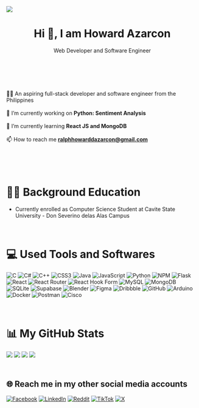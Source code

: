 
[![](https://visitcount.itsvg.in/api?id=Yukwiczyczy&icon=2&color=3)](https://visitcount.itsvg.in) 
<h1 align="center">Hi 👋, I am Howard Azarcon </h1>
<p align="center">Web Developer and Software Engineer</p>  
<br>
<br>
<br>
<br>

👨‍💻 An aspiring full-stack developer and software engineer from the Philippines<br><br>🔭 I’m currently working on **Python: Sentiment Analysis**<br><br>🌱 I’m currently learning **React JS and MongoDB**<br><br>📫 How to reach me **ralphhowarddazarcon@gmail.com**
<br>

# <br><br>👨‍🎓 Background Education
- Currently enrolled as Computer Science Student at Cavite State University - Don Severino delas Alas Campus

# <br>💻 Used Tools and Softwares
![C](https://img.shields.io/badge/c-%2300599C.svg?style=for-the-badge&logo=c&logoColor=white) ![C#](https://img.shields.io/badge/c%23-%23239120.svg?style=for-the-badge&logo=csharp&logoColor=white) ![C++](https://img.shields.io/badge/c++-%2300599C.svg?style=for-the-badge&logo=c%2B%2B&logoColor=white) ![CSS3](https://img.shields.io/badge/css3-%231572B6.svg?style=for-the-badge&logo=css3&logoColor=white) ![Java](https://img.shields.io/badge/java-%23ED8B00.svg?style=for-the-badge&logo=openjdk&logoColor=white) ![JavaScript](https://img.shields.io/badge/javascript-%23323330.svg?style=for-the-badge&logo=javascript&logoColor=%23F7DF1E) ![Python](https://img.shields.io/badge/python-3670A0?style=for-the-badge&logo=python&logoColor=ffdd54) ![NPM](https://img.shields.io/badge/NPM-%23CB3837.svg?style=for-the-badge&logo=npm&logoColor=white) ![Flask](https://img.shields.io/badge/flask-%23000.svg?style=for-the-badge&logo=flask&logoColor=white) ![React](https://img.shields.io/badge/react-%2320232a.svg?style=for-the-badge&logo=react&logoColor=%2361DAFB) ![React Router](https://img.shields.io/badge/React_Router-CA4245?style=for-the-badge&logo=react-router&logoColor=white) ![React Hook Form](https://img.shields.io/badge/React%20Hook%20Form-%23EC5990.svg?style=for-the-badge&logo=reacthookform&logoColor=white) ![MySQL](https://img.shields.io/badge/mysql-4479A1.svg?style=for-the-badge&logo=mysql&logoColor=white) ![MongoDB](https://img.shields.io/badge/MongoDB-%234ea94b.svg?style=for-the-badge&logo=mongodb&logoColor=white) ![SQLite](https://img.shields.io/badge/sqlite-%2307405e.svg?style=for-the-badge&logo=sqlite&logoColor=white) ![Supabase](https://img.shields.io/badge/Supabase-3ECF8E?style=for-the-badge&logo=supabase&logoColor=white) ![Blender](https://img.shields.io/badge/blender-%23F5792A.svg?style=for-the-badge&logo=blender&logoColor=white) ![Figma](https://img.shields.io/badge/figma-%23F24E1E.svg?style=for-the-badge&logo=figma&logoColor=white) ![Dribbble](https://img.shields.io/badge/Dribbble-EA4C89?style=for-the-badge&logo=dribbble&logoColor=white) ![GitHub](https://img.shields.io/badge/github-%23121011.svg?style=for-the-badge&logo=github&logoColor=white) ![Arduino](https://img.shields.io/badge/-Arduino-00979D?style=for-the-badge&logo=Arduino&logoColor=white) ![Docker](https://img.shields.io/badge/docker-%230db7ed.svg?style=for-the-badge&logo=docker&logoColor=white) ![Postman](https://img.shields.io/badge/Postman-FF6C37?style=for-the-badge&logo=postman&logoColor=white) ![Cisco](https://img.shields.io/badge/cisco-%23049fd9.svg?style=for-the-badge&logo=cisco&logoColor=black)

# <br>📊 My GitHub Stats 
![](https://github-readme-stats.vercel.app/api?username=Yukwiczyczy&theme=dracula&hide_border=false&include_all_commits=true&count_private=true)
![](https://github-readme-streak-stats.herokuapp.com/?user=Yukwiczyczy&theme=dracula&hide_border=false)
![](https://github-contributor-stats.vercel.app/api?username=Yukwiczyczy&limit=5&theme=dracula&combine_all_yearly_contributions=true)
![](https://github-readme-stats.vercel.app/api/top-langs/?username=Yukwiczyczy&theme=dracula&hide_border=false&include_all_commits=true&count_private=true&layout=compact)

## <br>🌐 Reach me in my other social media accounts
[![Facebook](https://img.shields.io/badge/Facebook-%231877F2.svg?logo=Facebook&logoColor=white)](https://facebook.com/Yukwiczyczy) [![LinkedIn](https://img.shields.io/badge/LinkedIn-%230077B5.svg?logo=linkedin&logoColor=white)](https://linkedin.com/in/ralph-howard-azarcon-160bb1318) [![Reddit](https://img.shields.io/badge/Reddit-%23FF4500.svg?logo=Reddit&logoColor=white)](https://reddit.com/user/socialEule) [![TikTok](https://img.shields.io/badge/TikTok-%23000000.svg?logo=TikTok&logoColor=white)](https://tiktok.com/@Yukwiczyczy_) [![X](https://img.shields.io/badge/X-black.svg?logo=X&logoColor=white)](https://x.com/Yukwiczyczy) 

<!-- Proudly created with GPRM ( https://gprm.itsvg.in ) -->
